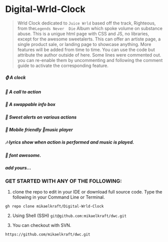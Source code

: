 
# Digital-Wrld-Clock
> Wrld Clock dedicated to ```Juice Wrld``` based off the track, Righteous, from the```Legends Never  Die``` Album which spoke volume on substance abuse.
This is a unigue html page with CSS and JS, no libraries, except for the awesome sweetalerts.
This can offer an artiste page, a single product sale, or landing page to showcase anything.
More features will be added from time to time.
You can use the code but attribute the author outside of here.
Some lines were commented out. you can re-enable them by uncommenting and following the comment guide to activate the corresponding feature.
##### ⌚ A clock 
##### 🔘 A call to action 
##### 🧾 A swappable info box 
##### 🧁 Sweet alerts on various actions 
##### 📲 Mobile friendly 🎵music player 
##### 🎶 lyrics show when action is performed and music is played.
##### 🚪 font awesome.
##### add yours...

### GET STARTED WITH ANY OF THE FOLLOWING:
1. clone the repo to edit in your IDE or download full source code. Type the following in your Command Line or Terminal.

```gh repo clone mikaelkraft/Digital-Wrld-Clock```

2. Using Shell (SSH)
````git@github.com:mikaelkraft/dwc.git````

3. You can checkout with SVN.

````https://github.com/mikaelkraft/dwc.git````
